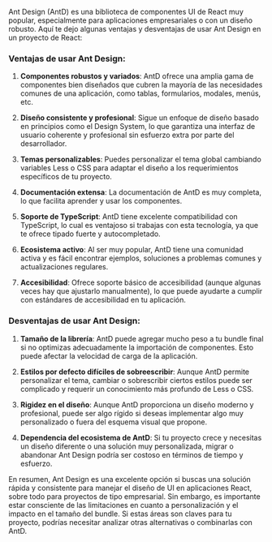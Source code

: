 Ant Design (AntD) es una biblioteca de componentes UI de React muy popular, especialmente para aplicaciones empresariales o con un diseño robusto. Aquí te dejo algunas ventajas y desventajas de usar Ant Design en un proyecto de React:

### Ventajas de usar Ant Design:

1. **Componentes robustos y variados**: AntD ofrece una amplia gama de componentes bien diseñados que cubren la mayoría de las necesidades comunes de una aplicación, como tablas, formularios, modales, menús, etc.
2. **Diseño consistente y profesional**: Sigue un enfoque de diseño basado en principios como el Design System, lo que garantiza una interfaz de usuario coherente y profesional sin esfuerzo extra por parte del desarrollador.

3. **Temas personalizables**: Puedes personalizar el tema global cambiando variables Less o CSS para adaptar el diseño a los requerimientos específicos de tu proyecto.

4. **Documentación extensa**: La documentación de AntD es muy completa, lo que facilita aprender y usar los componentes.

5. **Soporte de TypeScript**: AntD tiene excelente compatibilidad con TypeScript, lo cual es ventajoso si trabajas con esta tecnología, ya que te ofrece tipado fuerte y autocompletado.

6. **Ecosistema activo**: Al ser muy popular, AntD tiene una comunidad activa y es fácil encontrar ejemplos, soluciones a problemas comunes y actualizaciones regulares.

7. **Accesibilidad**: Ofrece soporte básico de accesibilidad (aunque algunas veces hay que ajustarlo manualmente), lo que puede ayudarte a cumplir con estándares de accesibilidad en tu aplicación.

### Desventajas de usar Ant Design:

1. **Tamaño de la librería**: AntD puede agregar mucho peso a tu bundle final si no optimizas adecuadamente la importación de componentes. Esto puede afectar la velocidad de carga de la aplicación.

2. **Estilos por defecto difíciles de sobreescribir**: Aunque AntD permite personalizar el tema, cambiar o sobrescribir ciertos estilos puede ser complicado y requerir un conocimiento más profundo de Less o CSS.

3. **Rigidez en el diseño**: Aunque AntD proporciona un diseño moderno y profesional, puede ser algo rígido si deseas implementar algo muy personalizado o fuera del esquema visual que propone.

4. **Dependencia del ecosistema de AntD**: Si tu proyecto crece y necesitas un diseño diferente o una solución muy personalizada, migrar o abandonar Ant Design podría ser costoso en términos de tiempo y esfuerzo.

En resumen, Ant Design es una excelente opción si buscas una solución rápida y consistente para manejar el diseño de UI en aplicaciones React, sobre todo para proyectos de tipo empresarial. Sin embargo, es importante estar consciente de las limitaciones en cuanto a personalización y el impacto en el tamaño del bundle. Si estas áreas son claves para tu proyecto, podrías necesitar analizar otras alternativas o combinarlas con AntD.
